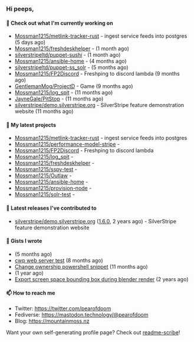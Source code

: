 ### Hi peeps,

#### 👷 Check out what I'm currently working on

- [Mossman1215/metlink-tracker-rust](https://github.com/Mossman1215/metlink-tracker-rust) - ingest service feeds into postgres (5 days ago)
- [Mossman1215/freshdeskhelper](https://github.com/Mossman1215/freshdeskhelper) -  (1 month ago)
- [silverstripeltd/puppet-sushi](https://github.com/silverstripeltd/puppet-sushi) -  (1 month ago)
- [Mossman1215/ansible-home](https://github.com/Mossman1215/ansible-home) -  (4 months ago)
- [silverstripeltd/puppet-ss_solr](https://github.com/silverstripeltd/puppet-ss_solr) -  (5 months ago)
- [Mossman1215/FP2Discord](https://github.com/Mossman1215/FP2Discord) - Freshping to discord lambda (9 months ago)
- [GentlemanMog/ProjectD](https://github.com/GentlemanMog/ProjectD) - Game (9 months ago)
- [Mossman1215/log_spit](https://github.com/Mossman1215/log_spit) -  (11 months ago)
- [JayneGale/PitStop](https://github.com/JayneGale/PitStop) -  (11 months ago)
- [silverstripe/demo.silverstripe.org](https://github.com/silverstripe/demo.silverstripe.org) - SilverStripe feature demonstration website (11 months ago)

#### 🌱 My latest projects

- [Mossman1215/metlink-tracker-rust](https://github.com/Mossman1215/metlink-tracker-rust) - ingest service feeds into postgres
- [Mossman1215/performance-model-stripe](https://github.com/Mossman1215/performance-model-stripe) - 
- [Mossman1215/FP2Discord](https://github.com/Mossman1215/FP2Discord) - Freshping to discord lambda
- [Mossman1215/log_spit](https://github.com/Mossman1215/log_spit) - 
- [Mossman1215/freshdeskhelper](https://github.com/Mossman1215/freshdeskhelper) - 
- [Mossman1215/sspy-test](https://github.com/Mossman1215/sspy-test) - 
- [Mossman1215/Outlaw](https://github.com/Mossman1215/Outlaw) - 
- [Mossman1215/ansible-home](https://github.com/Mossman1215/ansible-home) - 
- [Mossman1215/provision-node](https://github.com/Mossman1215/provision-node) - 
- [Mossman1215/solr-test](https://github.com/Mossman1215/solr-test) - 

#### 🔭 Latest releases I've contributed to

- [silverstripe/demo.silverstripe.org](https://github.com/silverstripe/demo.silverstripe.org) ([1.6.0](https://github.com/silverstripe/demo.silverstripe.org/releases/tag/1.6.0), 2 years ago) - SilverStripe feature demonstration website

#### 📓 Gists I wrote

- [](https://gist.github.com/dc3c25dd419a4bbe16502daf60de4931) (5 months ago)
- [cwp web server test](https://gist.github.com/7e3889b2abed3be38c80f83ba7d231eb) (8 months ago)
- [Change ownership powershell snippet](https://gist.github.com/61b61f25eb5da5cba82ab4829302e376) (11 months ago)
- [](https://gist.github.com/172e08c3d70d74c62c4a5f10aaeef290) (1 year ago)
- [Export screen space bounding box during blender render](https://gist.github.com/c0b4f010073ddf2023364be90766229c) (2 years ago)

#### 📫 How to reach me

- Twitter: https://twitter.com/pearofdoom
- Fediverse: https://mastodon.technology/@pearofdoom
- Blog: https://mountainmoss.nz

Want your own self-generating profile page? Check out [readme-scribe](https://github.com/muesli/readme-scribe)!
